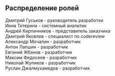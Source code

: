 Распределение ролей
-------------------
Дмитрий Гуськов - руководитель разработки<br/>
Инна Тетерина - системный аналитик<br/>
Андрей Кирпичников - представитель заказчика<br/>
Дмитрий Яковлев - специалист по codereview<br/>
Александр Мочалин - разработчик<br/>
Антон Лапшин - разработчик<br/>
Евгений Жбанов - разработчик<br/>
Максим Федосеев - разработчик<br/>
Николай Жупиков - разработчик<br/>
Руслан Джалмухамедов - разработчик